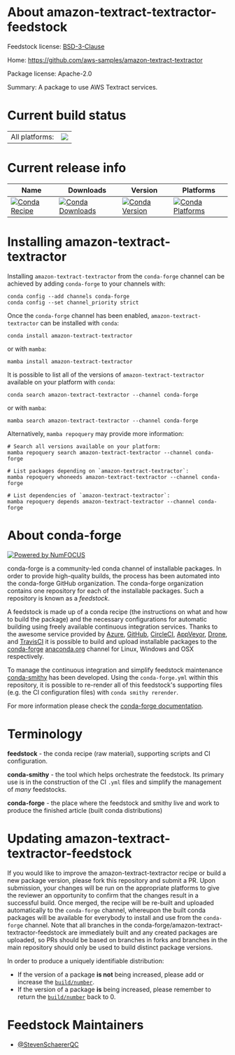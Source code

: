 About amazon-textract-textractor-feedstock
==========================================

Feedstock license: [BSD-3-Clause](https://github.com/conda-forge/amazon-textract-textractor-feedstock/blob/main/LICENSE.txt)

Home: https://github.com/aws-samples/amazon-textract-textractor

Package license: Apache-2.0

Summary: A package to use AWS Textract services.

Current build status
====================


<table><tr><td>All platforms:</td>
    <td>
      <a href="https://dev.azure.com/conda-forge/feedstock-builds/_build/latest?definitionId=24741&branchName=main">
        <img src="https://dev.azure.com/conda-forge/feedstock-builds/_apis/build/status/amazon-textract-textractor-feedstock?branchName=main">
      </a>
    </td>
  </tr>
</table>

Current release info
====================

| Name | Downloads | Version | Platforms |
| --- | --- | --- | --- |
| [![Conda Recipe](https://img.shields.io/badge/recipe-amazon--textract--textractor-green.svg)](https://anaconda.org/conda-forge/amazon-textract-textractor) | [![Conda Downloads](https://img.shields.io/conda/dn/conda-forge/amazon-textract-textractor.svg)](https://anaconda.org/conda-forge/amazon-textract-textractor) | [![Conda Version](https://img.shields.io/conda/vn/conda-forge/amazon-textract-textractor.svg)](https://anaconda.org/conda-forge/amazon-textract-textractor) | [![Conda Platforms](https://img.shields.io/conda/pn/conda-forge/amazon-textract-textractor.svg)](https://anaconda.org/conda-forge/amazon-textract-textractor) |

Installing amazon-textract-textractor
=====================================

Installing `amazon-textract-textractor` from the `conda-forge` channel can be achieved by adding `conda-forge` to your channels with:

```
conda config --add channels conda-forge
conda config --set channel_priority strict
```

Once the `conda-forge` channel has been enabled, `amazon-textract-textractor` can be installed with `conda`:

```
conda install amazon-textract-textractor
```

or with `mamba`:

```
mamba install amazon-textract-textractor
```

It is possible to list all of the versions of `amazon-textract-textractor` available on your platform with `conda`:

```
conda search amazon-textract-textractor --channel conda-forge
```

or with `mamba`:

```
mamba search amazon-textract-textractor --channel conda-forge
```

Alternatively, `mamba repoquery` may provide more information:

```
# Search all versions available on your platform:
mamba repoquery search amazon-textract-textractor --channel conda-forge

# List packages depending on `amazon-textract-textractor`:
mamba repoquery whoneeds amazon-textract-textractor --channel conda-forge

# List dependencies of `amazon-textract-textractor`:
mamba repoquery depends amazon-textract-textractor --channel conda-forge
```


About conda-forge
=================

[![Powered by
NumFOCUS](https://img.shields.io/badge/powered%20by-NumFOCUS-orange.svg?style=flat&colorA=E1523D&colorB=007D8A)](https://numfocus.org)

conda-forge is a community-led conda channel of installable packages.
In order to provide high-quality builds, the process has been automated into the
conda-forge GitHub organization. The conda-forge organization contains one repository
for each of the installable packages. Such a repository is known as a *feedstock*.

A feedstock is made up of a conda recipe (the instructions on what and how to build
the package) and the necessary configurations for automatic building using freely
available continuous integration services. Thanks to the awesome service provided by
[Azure](https://azure.microsoft.com/en-us/services/devops/), [GitHub](https://github.com/),
[CircleCI](https://circleci.com/), [AppVeyor](https://www.appveyor.com/),
[Drone](https://cloud.drone.io/welcome), and [TravisCI](https://travis-ci.com/)
it is possible to build and upload installable packages to the
[conda-forge](https://anaconda.org/conda-forge) [anaconda.org](https://anaconda.org/)
channel for Linux, Windows and OSX respectively.

To manage the continuous integration and simplify feedstock maintenance
[conda-smithy](https://github.com/conda-forge/conda-smithy) has been developed.
Using the ``conda-forge.yml`` within this repository, it is possible to re-render all of
this feedstock's supporting files (e.g. the CI configuration files) with ``conda smithy rerender``.

For more information please check the [conda-forge documentation](https://conda-forge.org/docs/).

Terminology
===========

**feedstock** - the conda recipe (raw material), supporting scripts and CI configuration.

**conda-smithy** - the tool which helps orchestrate the feedstock.
                   Its primary use is in the construction of the CI ``.yml`` files
                   and simplify the management of *many* feedstocks.

**conda-forge** - the place where the feedstock and smithy live and work to
                  produce the finished article (built conda distributions)


Updating amazon-textract-textractor-feedstock
=============================================

If you would like to improve the amazon-textract-textractor recipe or build a new
package version, please fork this repository and submit a PR. Upon submission,
your changes will be run on the appropriate platforms to give the reviewer an
opportunity to confirm that the changes result in a successful build. Once
merged, the recipe will be re-built and uploaded automatically to the
`conda-forge` channel, whereupon the built conda packages will be available for
everybody to install and use from the `conda-forge` channel.
Note that all branches in the conda-forge/amazon-textract-textractor-feedstock are
immediately built and any created packages are uploaded, so PRs should be based
on branches in forks and branches in the main repository should only be used to
build distinct package versions.

In order to produce a uniquely identifiable distribution:
 * If the version of a package **is not** being increased, please add or increase
   the [``build/number``](https://docs.conda.io/projects/conda-build/en/latest/resources/define-metadata.html#build-number-and-string).
 * If the version of a package **is** being increased, please remember to return
   the [``build/number``](https://docs.conda.io/projects/conda-build/en/latest/resources/define-metadata.html#build-number-and-string)
   back to 0.

Feedstock Maintainers
=====================

* [@StevenSchaererQC](https://github.com/StevenSchaererQC/)

